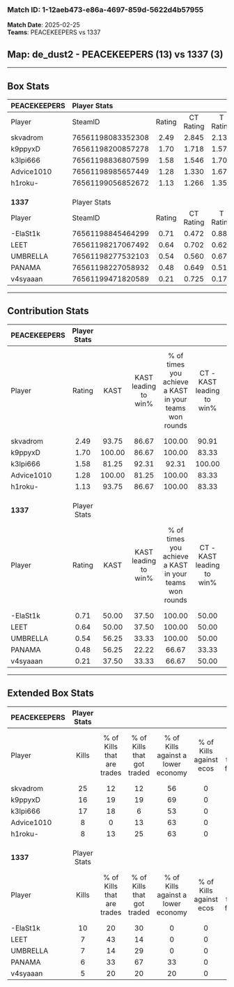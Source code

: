 ### Match ID: 1-12aeb473-e86a-4697-859d-5622d4b57955  
**Match Date**: 2025-02-25  
**Teams**: PEACEKEEPERS vs 1337  

## **Map**: de_dust2 - PEACEKEEPERS (13) vs 1337 (3)  
---  

## Box Stats  

| **PEACEKEEPERS** | Player Stats      |        |           |          |        |       |       |         |        |      |     |
| :- | :- | :-: | :-: | :-: | :-: | :-: | :-: | :-: | :-: | :-: | :-: |
| Player           | SteamID           | Rating | CT Rating | T Rating |  KAST  |  ADR  | Kills | Assists | Deaths | K/D  | HS% |
| skvadrom         | 76561198083352308 |  2.49  |   2.845   |  2.137   | 93.75  | 166.3 |  25   |    4    |   5    | 5.00 | 72  |
| k9ppyxD          | 76561198200857278 |  1.70  |   1.718   |  1.578   | 100.00 | 79.4  |  16   |    3    |   7    | 2.29 | 31  |
| k3lpi666         | 76561198836807599 |  1.58  |   1.546   |  1.701   | 81.25  | 91.5  |  17   |    3    |   9    | 1.89 | 64  |
| Advice1010       | 76561198985657449 |  1.28  |   1.330   |  1.675   | 100.00 | 64.8  |   8   |    3    |   5    | 1.60 | 62  |
| h1roku-          | 76561199056852672 |  1.13  |   1.266   |  1.352   | 93.75  | 73.1  |   8   |    9    |   10   | 0.80 | 37  |
|                  |                   |        |           |          |        |       |       |         |        |      |     |
|                  |                   |        |           |          |        |       |       |         |        |      |     |
|                  |                   |        |           |          |        |       |       |         |        |      |     |
| **1337**         | Player Stats      |        |           |          |        |       |       |         |        |      |     |
| Player           | SteamID           | Rating | CT Rating | T Rating |  KAST  |  ADR  | Kills | Assists | Deaths | K/D  | HS% |
| -ElaSt1k         | 76561198845464299 |  0.71  |   0.472   |  0.881   | 50.00  | 70.7  |  10   |    3    |   15   | 0.67 | 60  |
| LEET             | 76561198217067492 |  0.64  |   0.702   |  0.623   | 50.00  | 76.6  |   7   |    4    |   13   | 0.54 | 57  |
| UMBRELLA         | 76561198277532103 |  0.54  |   0.560   |  0.671   | 56.25  | 64.9  |   7   |    3    |   16   | 0.44 | 28  |
| PANAMA           | 76561198227058932 |  0.48  |   0.649   |  0.519   | 56.25  | 63.2  |   6   |    3    |   16   | 0.38 | 100 |
| v4syaaan         | 76561199471820589 |  0.21  |   0.725   |  0.176   | 37.50  | 31.8  |   5   |    1    |   15   | 0.33 | 80  |
---  

## Contribution Stats  

| **PEACEKEEPERS** | Player Stats |        |                      |                                                        |                           |                                                             |                          |                                                            |
| :- | :-: | :-: | :-: | :-: | :-: | :-: | :-: | :-: |
| Player           |    Rating    |  KAST  | KAST leading to win% | % of times you achieve a KAST in your teams won rounds | CT - KAST leading to win% | CT - % of times you achieve a KAST in your teams won rounds | T - KAST leading to win% | T - % of times you achieve a KAST in your teams won rounds |
| skvadrom         |     2.49     | 93.75  |        86.67         |                         100.00                         |           90.91           |                           100.00                            |          75.00           |                           100.00                           |
| k9ppyxD          |     1.70     | 100.00 |        86.67         |                         100.00                         |           83.33           |                           100.00                            |          100.00          |                           100.00                           |
| k3lpi666         |     1.58     | 81.25  |        92.31         |                         92.31                          |          100.00           |                            90.00                            |          75.00           |                           100.00                           |
| Advice1010       |     1.28     | 100.00 |        81.25         |                         100.00                         |           83.33           |                           100.00                            |          75.00           |                           100.00                           |
| h1roku-          |     1.13     | 93.75  |        86.67         |                         100.00                         |           83.33           |                           100.00                            |          100.00          |                           100.00                           |
|                  |              |        |                      |                                                        |                           |                                                             |                          |                                                            |
|                  |              |        |                      |                                                        |                           |                                                             |                          |                                                            |
|                  |              |        |                      |                                                        |                           |                                                             |                          |                                                            |
| **1337**         | Player Stats |        |                      |                                                        |                           |                                                             |                          |                                                            |
| Player           |    Rating    |  KAST  | KAST leading to win% | % of times you achieve a KAST in your teams won rounds | CT - KAST leading to win% | CT - % of times you achieve a KAST in your teams won rounds | T - KAST leading to win% | T - % of times you achieve a KAST in your teams won rounds |
| -ElaSt1k         |     0.71     | 50.00  |        37.50         |                         100.00                         |           50.00           |                           100.00                            |          33.33           |                           100.00                           |
| LEET             |     0.64     | 50.00  |        37.50         |                         100.00                         |           50.00           |                           100.00                            |          33.33           |                           100.00                           |
| UMBRELLA         |     0.54     | 56.25  |        33.33         |                         100.00                         |           50.00           |                           100.00                            |          28.57           |                           100.00                           |
| PANAMA           |     0.48     | 56.25  |        22.22         |                         66.67                          |           33.33           |                           100.00                            |          16.67           |                           50.00                            |
| v4syaaan         |     0.21     | 37.50  |        33.33         |                         66.67                          |           50.00           |                           100.00                            |          25.00           |                           50.00                            |
---  

## Extended Box Stats  

| **PEACEKEEPERS** | Player Stats |                            |                            |                                    |                         |                              |                                 |        |                             |                                     |                          |                               |                            |
| :- | :-: | :-: | :-: | :-: | :-: | :-: | :-: | :-: | :-: | :-: | :-: | :-: | :-: |
| Player           |    Kills     | % of Kills that are trades | % of Kills that got traded | % of Kills against a lower economy | % of Kills against ecos | % of Kills that are flawless | % of Kills that are close duels | Deaths | % of Deaths that get traded | % of Deaths against a lower economy | % of Deaths against ecos | % of Deaths that are flawless | % of Deaths that are close |
| skvadrom         |      25      |             12             |             12             |                 56                 |            0            |              56              |               20                |   5    |             40              |                 60                  |            0             |              60               |             0              |
| k9ppyxD          |      16      |             19             |             19             |                 69                 |            0            |              63              |                0                |   7    |             14              |                 29                  |            0             |              57               |             0              |
| k3lpi666         |      17      |             18             |             6              |                 53                 |            0            |              53              |               18                |   9    |              0              |                 56                  |            0             |              78               |             11             |
| Advice1010       |      8       |             0              |             13             |                 63                 |            0            |              63              |                0                |   5    |             80              |                 20                  |            0             |              40               |             40             |
| h1roku-          |      8       |             13             |             25             |                 63                 |            0            |              75              |                0                |   10   |             40              |                 50                  |            0             |              20               |             30             |
|                  |              |                            |                            |                                    |                         |                              |                                 |        |                             |                                     |                          |                               |                            |
|                  |              |                            |                            |                                    |                         |                              |                                 |        |                             |                                     |                          |                               |                            |
|                  |              |                            |                            |                                    |                         |                              |                                 |        |                             |                                     |                          |                               |                            |
| **1337**         | Player Stats |                            |                            |                                    |                         |                              |                                 |        |                             |                                     |                          |                               |                            |
| Player           |    Kills     | % of Kills that are trades | % of Kills that got traded | % of Kills against a lower economy | % of Kills against ecos | % of Kills that are flawless | % of Kills that are close duels | Deaths | % of Deaths that get traded | % of Deaths against a lower economy | % of Deaths against ecos | % of Deaths that are flawless | % of Deaths that are close |
| -ElaSt1k         |      10      |             20             |             30             |                 0                  |            0            |              80              |               10                |   15   |             13              |                 13                  |            0             |              60               |             7              |
| LEET             |      7       |             43             |             14             |                 0                  |            0            |              29              |               14                |   13   |              0              |                 15                  |            0             |              46               |             15             |
| UMBRELLA         |      7       |             14             |             29             |                 0                  |            0            |              57              |               29                |   16   |             19              |                 13                  |            0             |              50               |             13             |
| PANAMA           |      6       |             33             |             67             |                 33                 |            0            |              17              |               17                |   16   |             13              |                 13                  |            0             |              50               |             13             |
| v4syaaan         |      5       |             20             |             20             |                 20                 |            0            |              40              |               20                |   15   |             20              |                 13                  |            0             |              80               |             7              |
